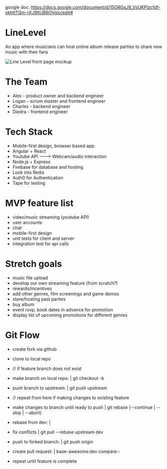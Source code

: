 google doc: https://docs.google.com/document/d/15GRGsJ9_VsUKPIzcfdf-skhttTQm-rXJ9ItUB6OVqio/edit#

# LineLevel
An app where musicians can host online album release parties to share new music with their fans


![Line Level front page mockup](https://github.com/the-scholarminati/linelevel/blob/master/designs:mockups/linelevel_frontpage_demo.png?raw=true)


# The Team

- Alex - product owner and backend engineer
- Logan - scrum master and frontend engineer
- Charles - backend engineer
- Diedra - frontend engineer


# Tech Stack

- Mobile-first design, browser based app.
- Angular + React
- Youtube API ---> Webcam/audio interaction
- Node.js + Express
- Firebase for database and hosting
- Look into Redis
- Auth0 for Authentication
- Tape for testing


# MVP feature list

- video/music streaming (youtube API)
- user accounts
- chat
- mobile-first design
- unit tests for client and server
- integration test for api calls


# Stretch goals

- music file upload
- develop our own streaming feature (from scratch?)
- rewards/incentives
- add other genres, film screenings and game demos
- store/hosting past parties
- buy album
- event rsvp, book dates in advance for promotion
- display list of upcoming promotions for different genres

# Git Flow
- create fork via github
- clone to local repo

- // if feature branch does not exist
- make branch on local repo:                     |  git checkout -b <branch name>
- push branch to upstream:                       |  git push upstream <branch name>

- // repeat from here if making changes to existing feature
- make changes to branch until ready to push     |  git rebase (--continue | --skip | --abort)
- rebase from dev:                               |
- fix conflicts                                  |  git pull --rebase upstream dev
- push to forked branch:                         |  git push origin <branch name>
- create pull request:                           |  base-awesome:dev   compare-<your fork>:<branch name>
- repeat until feature is complete

